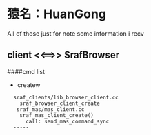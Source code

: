 猿名：HuanGong
=======

All of those just for note some information i recv



## client <<==>> SrafBrowser

####cmd list
- createw
```shell
  sraf_clients/lib_browser_client.cc
    sraf_browser_client_create
   sraf_mas/mas_client.cc 
    sraf_mas_client_create()
      call: send_mas_command_sync
  -----
```